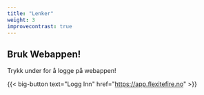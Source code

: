 ```yaml
---
title: "Lenker"
weight: 3
improvecontrast: true
---
```


## Bruk Webappen!

Trykk under for å logge på webappen!

{{< big-button text="Logg Inn" href="https://app.flexitefire.no" >}}

